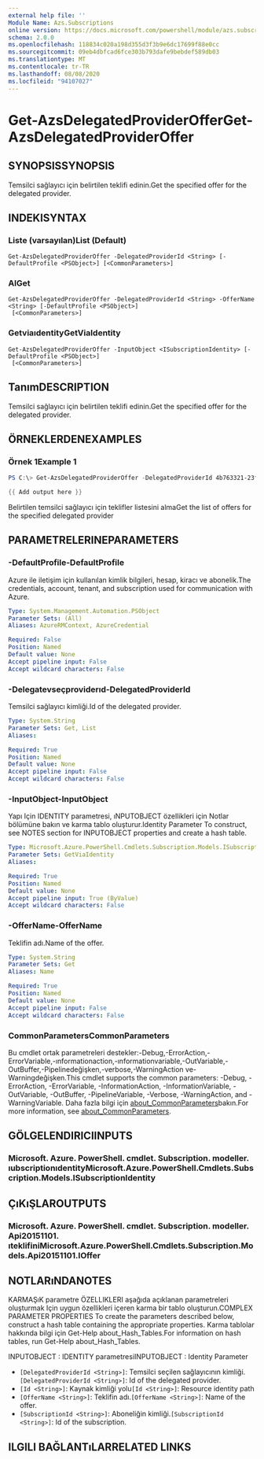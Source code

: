 ```yaml
---
external help file: ''
Module Name: Azs.Subscriptions
online version: https://docs.microsoft.com/powershell/module/azs.subscriptions/get-azsdelegatedprovideroffer
schema: 2.0.0
ms.openlocfilehash: 118834c020a198d355d3f3b9e6dc17699f88e0cc
ms.sourcegitcommit: 09eb4dbfcad6fce303b793dafe9bebdef589db03
ms.translationtype: MT
ms.contentlocale: tr-TR
ms.lasthandoff: 08/08/2020
ms.locfileid: "94107027"
---
```

# <span data-ttu-id="6224c-101">Get-AzsDelegatedProviderOffer</span><span class="sxs-lookup"><span data-stu-id="6224c-101">Get-AzsDelegatedProviderOffer</span></span>

## <span data-ttu-id="6224c-102">SYNOPSIS</span><span class="sxs-lookup"><span data-stu-id="6224c-102">SYNOPSIS</span></span>
<span data-ttu-id="6224c-103">Temsilci sağlayıcı için belirtilen teklifi edinin.</span><span class="sxs-lookup"><span data-stu-id="6224c-103">Get the specified offer for the delegated provider.</span></span>

## <span data-ttu-id="6224c-104">INDEKI</span><span class="sxs-lookup"><span data-stu-id="6224c-104">SYNTAX</span></span>

### <span data-ttu-id="6224c-105">Liste (varsayılan)</span><span class="sxs-lookup"><span data-stu-id="6224c-105">List (Default)</span></span>
```
Get-AzsDelegatedProviderOffer -DelegatedProviderId <String> [-DefaultProfile <PSObject>] [<CommonParameters>]
```

### <span data-ttu-id="6224c-106">Al</span><span class="sxs-lookup"><span data-stu-id="6224c-106">Get</span></span>
```
Get-AzsDelegatedProviderOffer -DelegatedProviderId <String> -OfferName <String> [-DefaultProfile <PSObject>]
 [<CommonParameters>]
```

### <span data-ttu-id="6224c-107">Getviaıdentity</span><span class="sxs-lookup"><span data-stu-id="6224c-107">GetViaIdentity</span></span>
```
Get-AzsDelegatedProviderOffer -InputObject <ISubscriptionIdentity> [-DefaultProfile <PSObject>]
 [<CommonParameters>]
```

## <span data-ttu-id="6224c-108">Tanım</span><span class="sxs-lookup"><span data-stu-id="6224c-108">DESCRIPTION</span></span>
<span data-ttu-id="6224c-109">Temsilci sağlayıcı için belirtilen teklifi edinin.</span><span class="sxs-lookup"><span data-stu-id="6224c-109">Get the specified offer for the delegated provider.</span></span>

## <span data-ttu-id="6224c-110">ÖRNEKLERDEN</span><span class="sxs-lookup"><span data-stu-id="6224c-110">EXAMPLES</span></span>

### <span data-ttu-id="6224c-111">Örnek 1</span><span class="sxs-lookup"><span data-stu-id="6224c-111">Example 1</span></span>
```powershell
PS C:\> Get-AzsDelegatedProviderOffer -DelegatedProviderId 4b763321-23f5-4a45-a44d-9ccfdd705a3d

{{ Add output here }}
```

<span data-ttu-id="6224c-112">Belirtilen temsilci sağlayıcı için teklifler listesini alma</span><span class="sxs-lookup"><span data-stu-id="6224c-112">Get the list of offers for the specified delegated provider</span></span>

## <span data-ttu-id="6224c-113">PARAMETRELERINE</span><span class="sxs-lookup"><span data-stu-id="6224c-113">PARAMETERS</span></span>

### <span data-ttu-id="6224c-114">-DefaultProfile</span><span class="sxs-lookup"><span data-stu-id="6224c-114">-DefaultProfile</span></span>
<span data-ttu-id="6224c-115">Azure ile iletişim için kullanılan kimlik bilgileri, hesap, kiracı ve abonelik.</span><span class="sxs-lookup"><span data-stu-id="6224c-115">The credentials, account, tenant, and subscription used for communication with Azure.</span></span>

```yaml
Type: System.Management.Automation.PSObject
Parameter Sets: (All)
Aliases: AzureRMContext, AzureCredential

Required: False
Position: Named
Default value: None
Accept pipeline input: False
Accept wildcard characters: False

```

### <span data-ttu-id="6224c-116">-Delegatevseçproviderıd</span><span class="sxs-lookup"><span data-stu-id="6224c-116">-DelegatedProviderId</span></span>
<span data-ttu-id="6224c-117">Temsilci sağlayıcı kimliği.</span><span class="sxs-lookup"><span data-stu-id="6224c-117">Id of the delegated provider.</span></span>

```yaml
Type: System.String
Parameter Sets: Get, List
Aliases:

Required: True
Position: Named
Default value: None
Accept pipeline input: False
Accept wildcard characters: False

```

### <span data-ttu-id="6224c-118">-InputObject</span><span class="sxs-lookup"><span data-stu-id="6224c-118">-InputObject</span></span>
<span data-ttu-id="6224c-119">Yapı Için IDENTITY parametresi, ıNPUTOBJECT özellikleri için Notlar bölümüne bakın ve karma tablo oluşturur.</span><span class="sxs-lookup"><span data-stu-id="6224c-119">Identity Parameter To construct, see NOTES section for INPUTOBJECT properties and create a hash table.</span></span>

```yaml
Type: Microsoft.Azure.PowerShell.Cmdlets.Subscription.Models.ISubscriptionIdentity
Parameter Sets: GetViaIdentity
Aliases:

Required: True
Position: Named
Default value: None
Accept pipeline input: True (ByValue)
Accept wildcard characters: False

```

### <span data-ttu-id="6224c-120">-OfferName</span><span class="sxs-lookup"><span data-stu-id="6224c-120">-OfferName</span></span>
<span data-ttu-id="6224c-121">Teklifin adı.</span><span class="sxs-lookup"><span data-stu-id="6224c-121">Name of the offer.</span></span>

```yaml
Type: System.String
Parameter Sets: Get
Aliases: Name

Required: True
Position: Named
Default value: None
Accept pipeline input: False
Accept wildcard characters: False

```

### <span data-ttu-id="6224c-122">CommonParameters</span><span class="sxs-lookup"><span data-stu-id="6224c-122">CommonParameters</span></span>
<span data-ttu-id="6224c-123">Bu cmdlet ortak parametreleri destekler:-Debug,-ErrorAction,-ErrorVariable,-ınformationaction,-ınformationvariable,-OutVariable,-OutBuffer,-Pipelinedeğişken,-verbose,-WarningAction ve-Warningdeğişken.</span><span class="sxs-lookup"><span data-stu-id="6224c-123">This cmdlet supports the common parameters: -Debug, -ErrorAction, -ErrorVariable, -InformationAction, -InformationVariable, -OutVariable, -OutBuffer, -PipelineVariable, -Verbose, -WarningAction, and -WarningVariable.</span></span> <span data-ttu-id="6224c-124">Daha fazla bilgi için [about_CommonParameters](http://go.microsoft.com/fwlink/?LinkID=113216)bakın.</span><span class="sxs-lookup"><span data-stu-id="6224c-124">For more information, see [about_CommonParameters](http://go.microsoft.com/fwlink/?LinkID=113216).</span></span>

## <span data-ttu-id="6224c-125">GÖLGELENDIRICI</span><span class="sxs-lookup"><span data-stu-id="6224c-125">INPUTS</span></span>

### <span data-ttu-id="6224c-126">Microsoft. Azure. PowerShell. cmdlet. Subscription. modeller. ıubscriptionıdentity</span><span class="sxs-lookup"><span data-stu-id="6224c-126">Microsoft.Azure.PowerShell.Cmdlets.Subscription.Models.ISubscriptionIdentity</span></span>

## <span data-ttu-id="6224c-127">ÇıKıŞLAR</span><span class="sxs-lookup"><span data-stu-id="6224c-127">OUTPUTS</span></span>

### <span data-ttu-id="6224c-128">Microsoft. Azure. PowerShell. cmdlet. Subscription. modeller. Api20151101. ıteklifini</span><span class="sxs-lookup"><span data-stu-id="6224c-128">Microsoft.Azure.PowerShell.Cmdlets.Subscription.Models.Api20151101.IOffer</span></span>



## <span data-ttu-id="6224c-129">NOTLARıNDA</span><span class="sxs-lookup"><span data-stu-id="6224c-129">NOTES</span></span>

<span data-ttu-id="6224c-130">KARMAŞıK parametre ÖZELLIKLERI aşağıda açıklanan parametreleri oluşturmak Için uygun özellikleri içeren karma bir tablo oluşturun.</span><span class="sxs-lookup"><span data-stu-id="6224c-130">COMPLEX PARAMETER PROPERTIES To create the parameters described below, construct a hash table containing the appropriate properties.</span></span> <span data-ttu-id="6224c-131">Karma tablolar hakkında bilgi için Get-Help about_Hash_Tables.</span><span class="sxs-lookup"><span data-stu-id="6224c-131">For information on hash tables, run Get-Help about_Hash_Tables.</span></span>

<span data-ttu-id="6224c-132">INPUTOBJECT <ISubscriptionIdentity> : IDENTITY parametresi</span><span class="sxs-lookup"><span data-stu-id="6224c-132">INPUTOBJECT <ISubscriptionIdentity>: Identity Parameter</span></span>
  - <span data-ttu-id="6224c-133">`[DelegatedProviderId <String>]`: Temsilci seçilen sağlayıcının kimliği.</span><span class="sxs-lookup"><span data-stu-id="6224c-133">`[DelegatedProviderId <String>]`: Id of the delegated provider.</span></span>
  - <span data-ttu-id="6224c-134">`[Id <String>]`: Kaynak kimliği yolu</span><span class="sxs-lookup"><span data-stu-id="6224c-134">`[Id <String>]`: Resource identity path</span></span>
  - <span data-ttu-id="6224c-135">`[OfferName <String>]`: Teklifin adı.</span><span class="sxs-lookup"><span data-stu-id="6224c-135">`[OfferName <String>]`: Name of the offer.</span></span>
  - <span data-ttu-id="6224c-136">`[SubscriptionId <String>]`: Aboneliğin kimliği.</span><span class="sxs-lookup"><span data-stu-id="6224c-136">`[SubscriptionId <String>]`: Id of the subscription.</span></span>

## <span data-ttu-id="6224c-137">ILGILI BAĞLANTıLAR</span><span class="sxs-lookup"><span data-stu-id="6224c-137">RELATED LINKS</span></span>

